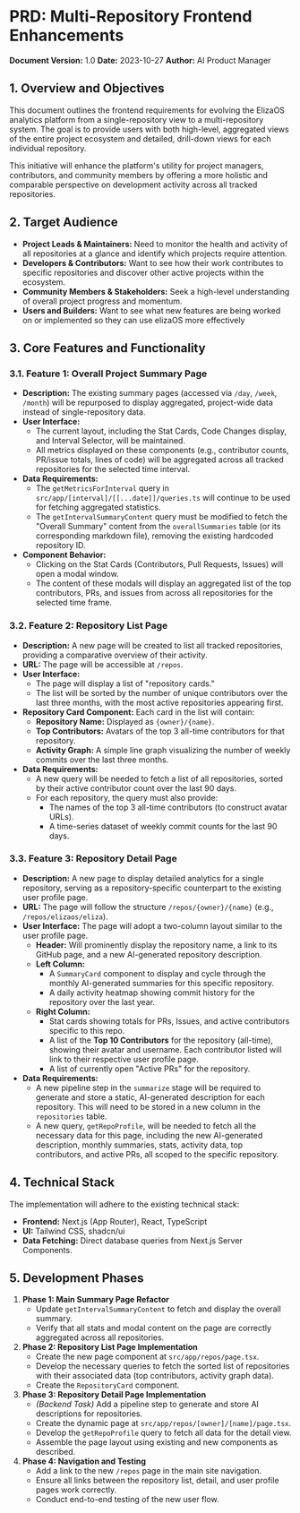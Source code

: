# PRD: Multi-Repository Frontend Enhancements

**Document Version:** 1.0
**Date:** 2023-10-27
**Author:** AI Product Manager

## 1. Overview and Objectives

This document outlines the frontend requirements for evolving the ElizaOS analytics platform from a single-repository view to a multi-repository system. The goal is to provide users with both high-level, aggregated views of the entire project ecosystem and detailed, drill-down views for each individual repository.

This initiative will enhance the platform's utility for project managers, contributors, and community members by offering a more holistic and comparable perspective on development activity across all tracked repositories.

## 2. Target Audience

- **Project Leads & Maintainers:** Need to monitor the health and activity of all repositories at a glance and identify which projects require attention.
- **Developers & Contributors:** Want to see how their work contributes to specific repositories and discover other active projects within the ecosystem.
- **Community Members & Stakeholders:** Seek a high-level understanding of overall project progress and momentum.
- **Users and Builders:** Want to see what new features are being worked on or implemented so they can use elizaOS more effectively

## 3. Core Features and Functionality

### 3.1. Feature 1: Overall Project Summary Page

- **Description:** The existing summary pages (accessed via `/day`, `/week`, `/month`) will be repurposed to display aggregated, project-wide data instead of single-repository data.
- **User Interface:**
  - The current layout, including the Stat Cards, Code Changes display, and Interval Selector, will be maintained.
  - All metrics displayed on these components (e.g., contributor counts, PR/issue totals, lines of code) will be aggregated across all tracked repositories for the selected time interval.
- **Data Requirements:**
  - The `getMetricsForInterval` query in `src/app/[interval]/[[...date]]/queries.ts` will continue to be used for fetching aggregated statistics.
  - The `getIntervalSummaryContent` query must be modified to fetch the "Overall Summary" content from the `overallSummaries` table (or its corresponding markdown file), removing the existing hardcoded repository ID.
- **Component Behavior:**
  - Clicking on the Stat Cards (Contributors, Pull Requests, Issues) will open a modal window.
  - The content of these modals will display an aggregated list of the top contributors, PRs, and issues from across all repositories for the selected time frame.

### 3.2. Feature 2: Repository List Page

- **Description:** A new page will be created to list all tracked repositories, providing a comparative overview of their activity.
- **URL:** The page will be accessible at `/repos`.
- **User Interface:**
  - The page will display a list of "repository cards."
  - The list will be sorted by the number of unique contributors over the last three months, with the most active repositories appearing first.
- **Repository Card Component:** Each card in the list will contain:
  - **Repository Name:** Displayed as `{owner}/{name}`.
  - **Top Contributors:** Avatars of the top 3 all-time contributors for that repository.
  - **Activity Graph:** A simple line graph visualizing the number of weekly commits over the last three months.
- **Data Requirements:**
  - A new query will be needed to fetch a list of all repositories, sorted by their active contributor count over the last 90 days.
  - For each repository, the query must also provide:
    - The names of the top 3 all-time contributors (to construct avatar URLs).
    - A time-series dataset of weekly commit counts for the last 90 days.

### 3.3. Feature 3: Repository Detail Page

- **Description:** A new page to display detailed analytics for a single repository, serving as a repository-specific counterpart to the existing user profile page.
- **URL:** The page will follow the structure `/repos/{owner}/{name}` (e.g., `/repos/elizaos/eliza`).
- **User Interface:** The page will adopt a two-column layout similar to the user profile page.
  - **Header:** Will prominently display the repository name, a link to its GitHub page, and a new AI-generated repository description.
  - **Left Column:**
    - A `SummaryCard` component to display and cycle through the monthly AI-generated summaries for this specific repository.
    - A daily activity heatmap showing commit history for the repository over the last year.
  - **Right Column:**
    - Stat cards showing totals for PRs, Issues, and active contributors specific to this repo.
    - A list of the **Top 10 Contributors** for the repository (all-time), showing their avatar and username. Each contributor listed will link to their respective user profile page.
    - A list of currently open "Active PRs" for the repository.
- **Data Requirements:**
  - A new pipeline step in the `summarize` stage will be required to generate and store a static, AI-generated description for each repository. This will need to be stored in a new column in the `repositories` table.
  - A new query, `getRepoProfile`, will be needed to fetch all the necessary data for this page, including the new AI-generated description, monthly summaries, stats, activity data, top contributors, and active PRs, all scoped to the specific repository.

## 4. Technical Stack

The implementation will adhere to the existing technical stack:

- **Frontend:** Next.js (App Router), React, TypeScript
- **UI:** Tailwind CSS, shadcn/ui
- **Data Fetching:** Direct database queries from Next.js Server Components.

## 5. Development Phases

1.  **Phase 1: Main Summary Page Refactor**
    - Update `getIntervalSummaryContent` to fetch and display the overall summary.
    - Verify that all stats and modal content on the page are correctly aggregated across all repositories.
2.  **Phase 2: Repository List Page Implementation**
    - Create the new page component at `src/app/repos/page.tsx`.
    - Develop the necessary queries to fetch the sorted list of repositories with their associated data (top contributors, activity graph data).
    - Create the `RepositoryCard` component.
3.  **Phase 3: Repository Detail Page Implementation**
    - _(Backend Task)_ Add a pipeline step to generate and store AI descriptions for repositories.
    - Create the dynamic page at `src/app/repos/[owner]/[name]/page.tsx`.
    - Develop the `getRepoProfile` query to fetch all data for the detail view.
    - Assemble the page layout using existing and new components as described.
4.  **Phase 4: Navigation and Testing**
    - Add a link to the new `/repos` page in the main site navigation.
    - Ensure all links between the repository list, detail, and user profile pages work correctly.
    - Conduct end-to-end testing of the new user flow.
